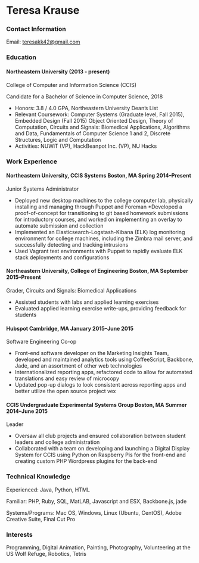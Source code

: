 # Teresa Krause
### Contact Information
Email: teresakk42@gmail.com
### Education
#### Northeastern University (2013 - present) 

College of Computer and Information Science (CCIS)

Candidate for a Bachelor of Science in Computer Science, 2018

* Honors: 3.8 / 4.0 GPA, Northeastern University Dean’s List
* Relevant Coursework: Computer Systems (Graduate level, Fall 2015), Embedded Design (Fall 2015) Object Oriented Design, Theory of Computation, Circuits and Signals: Biomedical Applications, Algorithms and Data, Fundamentals of Computer Science 1 and 2, Discrete Structures, Logic and Computation
* Activities: NUWiT (VP), HackBeanpot Inc. (VP), NU Hacks

### Work Experience
#### Northeastern University, CCIS Systems Boston, MA  Spring 2014­­­–Present
Junior Systems Administrator
* Deployed new desktop machines to the college computer lab, physically installing and managing through Puppet and Foreman
*Developed a proof-of-concept for transitioning to git based homework submissions for introductory courses, and worked on implementing an overlay to automate submission and collection
* Implemented an Elasticsearch-Logstash-Kibana (ELK) log monitoring environment for college machines, including the Zimbra mail server, and successfully detecting and tracking intrusions
* Used Vagrant test environments with Puppet to rapidly evaluate ELK stack deployments and configurations

#### Northeastern University, College of Engineering Boston, MA  September 2015­­­–Present
Grader, Circuits and Signals: Biomedical Applications
* Assisted students with labs and applied learning exercises 
* Evaluated applied learning exercise write-ups, providing feedback for students

#### Hubspot Cambridge, MA January 2015­­­–June 2015
Software Engineering Co-op
* Front-end software developer on the Marketing Insights Team, developed and maintained analytics tools using CoffeeScript, Backbone, Jade, and an assortment of other web technologies
* Internationalized reporting apps, refactored code to allow for automated translations and easy review of microcopy 
* Updated pop-up dialogs to look consistent across reporting apps and better utilize the open source project vex

#### CCIS Undergraduate Experimental Systems Group Boston, MA  Summer 2014­­­–June 2015
Leader
* Oversaw all club projects and ensured collaboration between student leaders and college administration
* Collaborated with a team on developing and launching a Digital Display System for CCIS using Python on Raspberry Pis for the front-end and creating custom PHP Wordpress plugins for the back-end

### Technical Knowledge  
Experienced:  Java, Python, HTML

Familiar:  PHP, Ruby, SQL, MatLAB, Javascript and ESX, Backbone.js, jade

Systems/Programs: Mac OS, Windows, Linux (Ubuntu, CentOS), Adobe Creative Suite, Final Cut Pro

### Interests
Programming, Digital Animation, Painting, Photography, Volunteering at the US Wolf Refuge, Robotics, Tetris